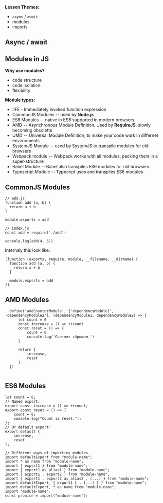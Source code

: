 **Lesson Themes:**
- `async` / `await`
- modules
- imports

## Async / await


## Modules in JS

**Why use modules?**
- code structure
- code isolation
- flexibility


**Module types:**
- IIFE - Immediately invoked function expression
- CommonJS Modules -- used by **Node.js**
- ES6 Modules -- native in ES6 supported in modern browsers
- AMD -- Asynchronous Module Definition. Used by **RequireJS**, slowly becoming obsolette
- UMD -- Universal Module Definition, to make your code work in differnet environments
- SystemJS Module -- used by SystemJS to transpile modules for old browsers
- Webpack module -- Webpack works with all modules, packing them in a super-structure
- Babel Module -- Babel also transpiles ES6 modules for old browsers 
- Typescript Module -- Typecript uses and transpiles ES6 modules 



## CommonJS Modules

```
// add.js
function add (a, b) {
  return a + b
}

module.exports = add
```

```
// index.js
const add = require('./add')

console.log(add(4, 5))
```

Internaly this look like:
```
(function (exports, require, module, __filename, __dirname) {
  function add (a, b) {
    return a + b
  }

  module.exports = add
})
```



## AMD Modules
```
  define('amdCounterModule', ['dependencyModule1', 'dependencyModule2'], (dependencyModule1, dependencyModule2) => {
      let count = 0
      const increase = () => ++count
      const reset = () => {
          count = 0
          console.log('Счетчик сброшен.')
      }

      return {
          increase,
          reset
      }
  })
```

```
```



## ES6 Modules
```
let count = 0;
// Named export:
export const increase = () => ++count;
export const reset = () => {
    count = 0;
    console.log("Count is reset.");
};
// Or default export:
export default {
    increase,
    reset
};
```

```
// Different ways of importing modules
import defaultExport from "module-name";
import * as name from "module-name";
import { export1 } from "module-name";
import { export1 as alias1 } from "module-name";
import { export1 , export2 } from "module-name";
import { export1 , export2 as alias2 , [...] } from "module-name";
import defaultExport, { export1 [ , [...] ] } from "module-name";
import defaultExport, * as name from "module-name";
import "module-name";
const promise = import("module-name");
```

